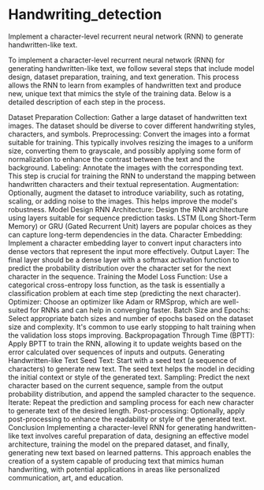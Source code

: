 # Handwriting_detection
Implement a character-level recurrent neural network (RNN) to generate handwritten-like text.

To implement a character-level recurrent neural network (RNN) for generating handwritten-like text, we follow several steps that include model design, dataset preparation, training, and text generation. This process allows the RNN to learn from examples of handwritten text and produce new, unique text that mimics the style of the training data. Below is a detailed description of each step in the process.

Dataset Preparation
Collection: Gather a large dataset of handwritten text images. The dataset should be diverse to cover different handwriting styles, characters, and symbols.
Preprocessing: Convert the images into a format suitable for training. This typically involves resizing the images to a uniform size, converting them to grayscale, and possibly applying some form of normalization to enhance the contrast between the text and the background.
Labeling: Annotate the images with the corresponding text. This step is crucial for training the RNN to understand the mapping between handwritten characters and their textual representation.
Augmentation: Optionally, augment the dataset to introduce variability, such as rotating, scaling, or adding noise to the images. This helps improve the model's robustness.
Model Design
RNN Architecture: Design the RNN architecture using layers suitable for sequence prediction tasks. LSTM (Long Short-Term Memory) or GRU (Gated Recurrent Unit) layers are popular choices as they can capture long-term dependencies in the data.
Character Embedding: Implement a character embedding layer to convert input characters into dense vectors that represent the input more effectively.
Output Layer: The final layer should be a dense layer with a softmax activation function to predict the probability distribution over the character set for the next character in the sequence.
Training the Model
Loss Function: Use a categorical cross-entropy loss function, as the task is essentially a classification problem at each time step (predicting the next character).
Optimizer: Choose an optimizer like Adam or RMSprop, which are well-suited for RNNs and can help in converging faster.
Batch Size and Epochs: Select appropriate batch sizes and number of epochs based on the dataset size and complexity. It's common to use early stopping to halt training when the validation loss stops improving.
Backpropagation Through Time (BPTT): Apply BPTT to train the RNN, allowing it to update weights based on the error calculated over sequences of inputs and outputs.
Generating Handwritten-like Text
Seed Text: Start with a seed text (a sequence of characters) to generate new text. The seed text helps the model in deciding the initial context or style of the generated text.
Sampling: Predict the next character based on the current sequence, sample from the output probability distribution, and append the sampled character to the sequence.
Iterate: Repeat the prediction and sampling process for each new character to generate text of the desired length.
Post-processing: Optionally, apply post-processing to enhance the readability or style of the generated text.
Conclusion
Implementing a character-level RNN for generating handwritten-like text involves careful preparation of data, designing an effective model architecture, training the model on the prepared dataset, and finally, generating new text based on learned patterns. This approach enables the creation of a system capable of producing text that mimics human handwriting, with potential applications in areas like personalized communication, art, and education.
